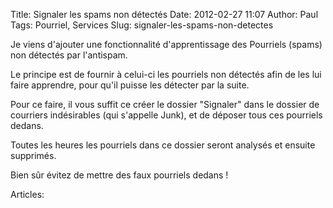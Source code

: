 Title: Signaler les spams non détectés
Date: 2012-02-27 11:07
Author: Paul
Tags: Pourriel, Services
Slug: signaler-les-spams-non-detectes

Je viens d'ajouter une fonctionnalité d'apprentissage des Pourriels
(spams) non détectés par l'antispam.  

Le principe est de fournir à celui-ci les pourriels non détectés afin de
les lui faire apprendre, pour qu'il puisse les détecter par la suite.  

Pour ce faire, il vous suffit ce créer le dossier "Signaler" dans le
dossier de courriers indésirables (qui s'appelle Junk), et de déposer
tous ces pourriels dedans.  

Toutes les heures les pourriels dans ce dossier seront analysés et
ensuite supprimés.  

Bien sûr évitez de mettre des faux pourriels dedans !

Articles: 

